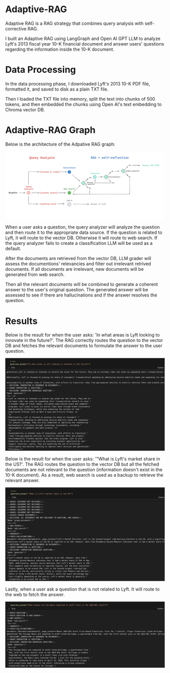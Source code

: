 # Adaptive-RAG


Adaptive RAG is a RAG strategy that combines query analysis with self-corrective RAG. 


I built an Adaptive RAG using LangGraph and Open AI GPT LLM to analyze Lyft's 2013 fiscal year 10-K financial document and answer users' questions regarding the information inside the 10-K document.


# Data Processing

In the data processing phase, I downloaded Lyft's 2013 10-K PDF file, formatted it, and saved to disk as a plain TXT file. 

Then I loaded the TXT file into memory, split the text into chunks of 500 tokens, and then embedded the chunks using Open AI's text embedding to Chroma vector DB. 

# Adaptive-RAG Graph

Below is the architecture of the Adpative RAG graph:

<img src='/assets/rag_graph.png' >

When a user asks a question, the query analyzer will analyze the question and then route it to the appropriate data source. If the question is related to Lyft, it will route to the vector DB. Otherwise it will route to web search. If the query analyzer fails to create a classification LLM will be used as a default. 

After the documents are retrieved from the vector DB, LLM grader will assess the documentions' relevancies and filter out irrelevant retrived documents. If all documents are irrelevant, new documents will be generated from web search. 

Then all the relevant documents will be combined to generate a coherent answer to the user's original question. The generated answer will be assessed to see if there are hallucinations and if the answer resolves the question. 

# Results

Below is the result for when the user asks: 'In what areas is Lyft looking to innovate in the future?'. The RAG correctly routes the question to the vector DB and fetches the relevant documents to formulate the answer to the user question. 

<img src='/assets/lyft_innovation_example.png'>

Below is the result for when the user asks: '"What is Lyft's market share in the US?'. The RAG routes the question to the vector DB but all the fetched documents are not relevant to the question (information doesn't exist in the 10-K document). As a result, web search is used as a backup to retrieve the relevant answer. 

<img src='/assets/lyft_market_share_example.png'>

Lastly, when a user ask a question that is not related to Lyft. It will route to the web to fetch the answer. 

<img src='/assets/irrelevant_question.png'>